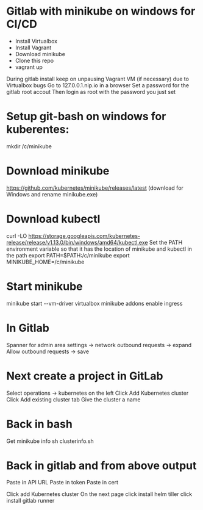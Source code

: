 # Gitlab with minikube on windows for CI/CD
* Install Virtualbox
* Install Vagrant
* Download minikube
* Clone this repo
* vagrant up

During gitlab install keep on unpausing Vagrant VM (if necessary) due to Virtualbox bugs
Go to 127.0.0.1.nip.io in a browser
Set a password for the gitlab root accout
Then login as root with the password you just set

# Setup git-bash on windows for kuberentes:
mkdir /c/minikube

# Download minikube
https://github.com/kubernetes/minikube/releases/latest (download for Windows and rename minikube.exe)

# Download kubectl
curl -LO https://storage.googleapis.com/kubernetes-release/release/v1.13.0/bin/windows/amd64/kubectl.exe
Set the PATH environment variable so that it has the location of minikube and kubectl in the path
export PATH=$PATH:/c/minikube
export MINIKUBE_HOME=/c/minikube

# Start minikube
minikube start --vm-driver virtualbox
minikube addons enable ingress

# In Gitlab
Spanner for admin area
settings -> network
outbound requests -> expand
Allow outbound requests -> save

# Next create a project in GitLab
Select operations -> kubernetes on the left
Click Add Kubernetes cluster
Click Add existing cluster tab
Give the cluster a name

# Back in bash
Get minikube info
sh clusterinfo.sh

# Back in gitlab and from above output
Paste in API URL
Paste in token
Paste in cert

Click add Kubernetes cluster
On the next page
click install helm tiller
click install gitlab runner
